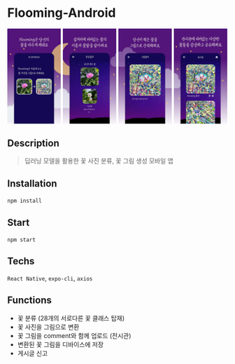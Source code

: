 # Flooming-Android

![flooming results](images/flooming.jpg)

## Description
>딥러닝 모델을 활용한 꽃 사진 분류, 꽃 그림 생성 모바일 앱

## Installation
```npm install```

## Start
```npm start```

## Techs

```React Native```, ```expo-cli```, ```axios```

## Functions
<ul>
  <li>꽃 분류 (28개의 서로다른 꽃 클래스 탑재)</li>
  <li>꽃 사진을 그림으로 변환</li>
  <li>꽃 그림을 comment와 함께 업로드 (전시관)</li>
  <li>변환된 꽃 그림을 디바이스에 저장</li>
  <li>게시글 신고</li>
</ul>

<!-- ## Results -->

